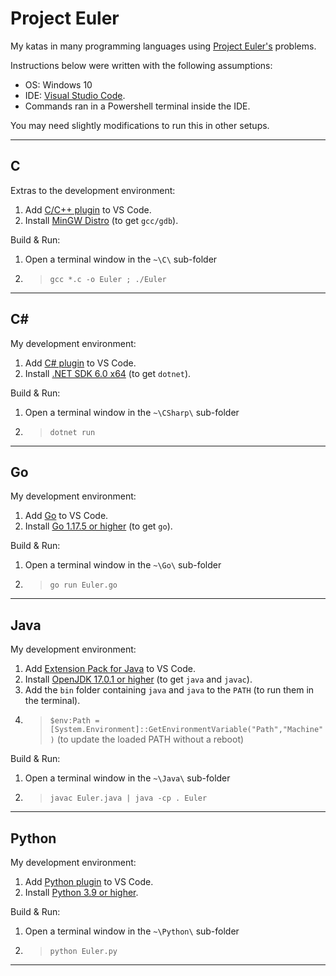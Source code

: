 # Project Euler

My katas in many programming languages using [Project Euler's](https://projecteuler.net/) problems.

Instructions below were written with the following assumptions:
- OS: Windows 10
- IDE: [Visual Studio Code](https://code.visualstudio.com/).
- Commands ran in a Powershell terminal inside the IDE.

You may need slightly modifications to run this in other setups.

---

## C

Extras to the development environment:
1. Add [C/C++ plugin](https://marketplace.visualstudio.com/items?itemName=ms-vscode.cpptools) to VS Code.
2. Install [MinGW Distro](https://nuwen.net/mingw.html) (to get `gcc/gdb`).

Build & Run: 
1. Open a terminal window in the `~\C\` sub-folder
2. > `gcc *.c -o Euler ; ./Euler`

--- 

## C#

My development environment:
1. Add [C# plugin](https://marketplace.visualstudio.com/items?itemName=ms-dotnettools.csharp) to VS Code.
2. Install [.NET SDK 6.0 x64](https://dotnet.microsoft.com/en-us/download/dotnet/6.0) (to get `dotnet`).

Build & Run: 
1. Open a terminal window in the `~\CSharp\` sub-folder
2. > `dotnet run`

--- 

## Go

My development environment:
1. Add [Go](https://marketplace.visualstudio.com/items?itemName=golang.go) to VS Code.
2. Install [Go 1.17.5 or higher](https://go.dev/dl/) (to get `go`).

Build & Run: 
1. Open a terminal window in the `~\Go\` sub-folder
2. > `go run Euler.go`

--- 

## Java

My development environment:
1. Add [Extension Pack for Java](https://marketplace.visualstudio.com/items?itemName=vscjava.vscode-java-pack) to VS Code.
2. Install [OpenJDK 17.0.1 or higher](https://jdk.java.net/17/) (to get `java` and `javac`).
3. Add the `bin` folder containing `java` and `java` to the `PATH` (to run them in the terminal).
4. > `$env:Path = [System.Environment]::GetEnvironmentVariable("Path","Machine")` (to update the loaded PATH without a reboot)

Build & Run: 
1. Open a terminal window in the `~\Java\` sub-folder
2. > `javac Euler.java | java -cp . Euler`
   
---

## Python

My development environment:
1. Add [Python plugin](https://marketplace.visualstudio.com/items?itemName=ms-python.python) to VS Code.
2. Install [Python 3.9 or higher](https://www.python.org/downloads/).

Build & Run: 
1. Open a terminal window in the `~\Python\` sub-folder
2. > `python Euler.py`

---